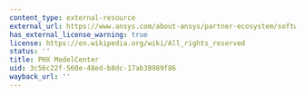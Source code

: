 ```yaml
---
content_type: external-resource
external_url: https://www.ansys.com/about-ansys/partner-ecosystem/software-partners/phoenix-integration
has_external_license_warning: true
license: https://en.wikipedia.org/wiki/All_rights_reserved
status: ''
title: PHX ModelCenter
uid: 3c56c22f-560e-48ed-b8dc-17ab38989f86
wayback_url: ''
---
```

